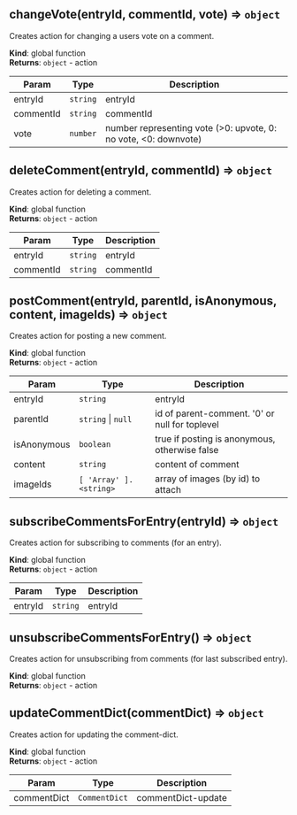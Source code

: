 <a id="changevote"></a>

## changeVote(entryId, commentId, vote) ⇒ <code>object</code>
Creates action for changing a users vote on a comment.

**Kind**: global function  
**Returns**: <code>object</code> - action  

| Param | Type | Description |
| --- | --- | --- |
| entryId | <code>string</code> | entryId |
| commentId | <code>string</code> | commentId |
| vote | <code>number</code> | number representing vote (>0: upvote, 0: no vote, <0: downvote) |

<a id="deletecomment"></a>

## deleteComment(entryId, commentId) ⇒ <code>object</code>
Creates action for deleting a comment.

**Kind**: global function  
**Returns**: <code>object</code> - action  

| Param | Type | Description |
| --- | --- | --- |
| entryId | <code>string</code> | entryId |
| commentId | <code>string</code> | commentId |

<a id="postcomment"></a>

## postComment(entryId, parentId, isAnonymous, content, imageIds) ⇒ <code>object</code>
Creates action for posting a new comment.

**Kind**: global function  
**Returns**: <code>object</code> - action  

| Param | Type | Description |
| --- | --- | --- |
| entryId | <code>string</code> | entryId |
| parentId | <code>string</code> &#124; <code>null</code> | id of parent-comment. '0' or null for toplevel |
| isAnonymous | <code>boolean</code> | true if posting is anonymous, otherwise false |
| content | <code>string</code> | content of comment |
| imageIds | <code>[ &#x27;Array&#x27; ].&lt;string&gt;</code> | array of images (by id) to attach |

<a id="subscribecommentsforentry"></a>

## subscribeCommentsForEntry(entryId) ⇒ <code>object</code>
Creates action for subscribing to comments (for an entry).

**Kind**: global function  
**Returns**: <code>object</code> - action  

| Param | Type | Description |
| --- | --- | --- |
| entryId | <code>string</code> | entryId |

<a id="unsubscribecommentsforentry"></a>

## unsubscribeCommentsForEntry() ⇒ <code>object</code>
Creates action for unsubscribing from comments (for last subscribed entry).

**Kind**: global function  
**Returns**: <code>object</code> - action  
<a id="updatecommentdict"></a>

## updateCommentDict(commentDict) ⇒ <code>object</code>
Creates action for updating the comment-dict.

**Kind**: global function  
**Returns**: <code>object</code> - action  

| Param | Type | Description |
| --- | --- | --- |
| commentDict | <code>CommentDict</code> | commentDict-update |

